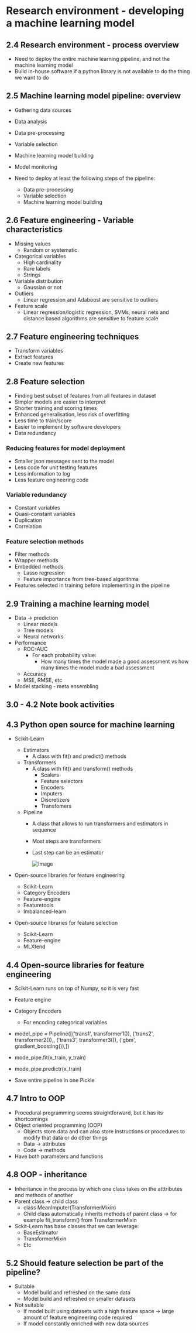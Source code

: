 # Research environment - developing a machine learning model

## 2.4 Research environment - process overview
- Need to deploy the entire machine learning pipeline, and not the machine learning model
- Build in-house software if a python library is not available to do the thing we want to do

## 2.5 Machine learning model pipeline: overview
- Gathering data sources
- Data analysis
- Data pre-processing
- Variable selection
- Machine learning model building
- Model monitoring  

- Need to deploy at least the following steps of the pipeline:
    - Data pre-processing
    - Variable selection
    - Machine learning model building

## 2.6 Feature engineering - Variable characteristics
- Missing values
    - Random or systematic
- Categorical variables
    - High cardinality
    - Rare labels
    - Strings
- Variable distribution
    - Gaussian or not
- Outliers
    - Linear regression and Adaboost are sensitive to outliers
- Feature scale
    - Linear regression/logistic regression, SVMs, neural nets and distance based algorithms are sensitive to feature scale

## 2.7 Feature engineering techniques
- Transform variables
- Extract features
- Create new features

## 2.8 Feature selection
- Finding best subset of features from all features in dataset
- Simpler models are easier to interpret
- Shorter training and scoring times
- Enhanced generalisation, less risk of overfitting
- Less time to train/score
- Easier to implement by software developers
- Data redundancy

### Reducing features for model deployment
- Smaller json messages sent to the model
- Less code for unit testing features
- Less information to log
- Less feature engineering code

### Variable redundancy
- Constant variables
- Quasi-constant variables
- Duplication
- Correlation
 
 ### Feature selection methods
 - Filter methods
 - Wrapper methods
  - Embedded methods
    - Lasso regression
    - Feature importance from tree-based algorithms
- Features selected in training before implementing in the pipeline

## 2.9 Training a machine learning model
- Data → prediction
    - Linear models
    - Tree models
    - Neural networks
- Performance
    - ROC-AUC
        - For each probability value:
            - How many times the model made a good assessment vs how many times the model made a bad assessment
    - Accuracy
    - MSE, RMSE, etc
- Model stacking - meta ensembling

## 3.0 - 4.2 Note book activities

## 4.3 Python open source for machine learning
- Scikit-Learn
    - Estimators
        - A class with fit() and predict() methods
    - Transformers
        - A class with fit() and transform() methods
            - Scalers
            - Feature selectors
            - Encoders
            - Imputers
            - Discretizers
            - Transfomers
    - Pipeline
        - A class that allows to run transformers and estimators in sequence
        - Most steps are transformers
        - Last step can be an estimator

            ![Image](images/pipeline.png)

- Open-source libraries for feature engineering
    - Scikit-Learn
    - Category Encoders
    - Feature-engine
    - Featuretools
    - Imbalanced-learn

- Open-source libraries for feature selection
    - Scikit-Learn
    - Feature-engine
    - MLXtend

## 4.4 Open-source libraries for feature engineering
- Scikit-Learn runs on top of Numpy, so it is very fast
- Feature engine 
- Category Encoders
    - For encoding categorical variables

- model_pipe = Pipeline([('trans1', transformer1()), ('trans2', transformer2()),, ('trans3', transformer3()), ('gbm', gradient_boosting()),])
- mode_pipe.fit(x_train, y_train)
- mode_pipe.predictr(x_train)

- Save entire pipeline in one Pickle

## 4.7 Intro to OOP
- Procedural programming seems straightforward, but it has its shortcomings
- Object oriented programming (OOP)
    - Objects store data and can also store instructions or procedures to modify that data or do other things
    - Data → attributes
    - Code → methods
- Have both parameters and functions

## 4.8 OOP - inheritance
- Inheritance in the process by which one class takes on the atttributes and methods of another
- Parent class → child class
    - class MeanImputer(TransformerMixin)
    - Child class automatically inherits methods of parent class → for example fit_transform() from TransformerMixin
- Sckit-Learn has base classes that we can leverage:
    - BaseEstimator
    - TransformerMixin
    - Etc

## 5.2 Should feature selection be part of the pipeline?
- Suitable
    - Model build and refreshed on the same data
    - Model build and refreshed on smaller datasets
- Not suitable
    - If model built using datasets with a high feature space → large amount of feature engineering code required
    - If model constantly enriched with new data sources









 


